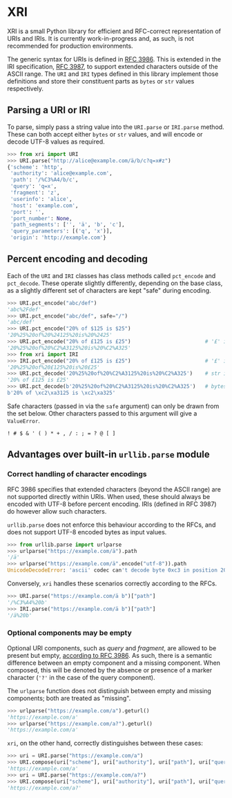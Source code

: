 # XRI

XRI is a small Python library for efficient and RFC-correct representation of URIs and IRIs.
It is currently work-in-progress and, as such, is not recommended for production environments.

The generic syntax for URIs is defined in [RFC 3986](https://datatracker.ietf.org/doc/html/rfc3986/).
This is extended in the IRI specification, [RFC 3987](https://datatracker.ietf.org/doc/html/rfc3987/), to support extended characters outside of the ASCII range. 
The `URI` and `IRI` types defined in this library implement those definitions and store their constituent parts as `bytes` or `str` values respectively.


## Parsing a URI or IRI

To parse, simply pass a string value into the `URI.parse` or `IRI.parse` method.
These can both accept either `bytes` or `str` values, and will encode or decode UTF-8 values as required.

```python
>>> from xri import URI
>>> URI.parse("http://alice@example.com/ä/b/c?q=x#z")
{'scheme': 'http',
 'authority': 'alice@example.com',
 'path': '/%C3%A4/b/c',
 'query': 'q=x',
 'fragment': 'z',
 'userinfo': 'alice',
 'host': 'example.com',
 'port': '',
 'port_number': None,
 'path_segments': ['', 'ä', 'b', 'c'],
 'query_parameters': [('q', 'x')],
 'origin': 'http://example.com'}
```


## Percent encoding and decoding

Each of the `URI` and `IRI` classes has class methods called `pct_encode` and `pct_decode`.
These operate slightly differently, depending on the base class, as a slightly different set of characters are kept "safe" during encoding.

```python
>>> URI.pct_encode("abc/def")
'abc%2Fdef'
>>> URI.pct_encode("abc/def", safe="/")
'abc/def'
>>> URI.pct_encode("20% of $125 is $25")
'20%25%20of%20%24125%20is%20%2425'
>>> URI.pct_encode("20% of £125 is £25")                        # '£' is encoded with UTF-8
'20%25%20of%20%C2%A3125%20is%20%C2%A325'
>>> from xri import IRI
>>> IRI.pct_encode("20% of £125 is £25")                        # '£' is safe within an IRI
'20%25%20of%20£125%20is%20£25'
>>> URI.pct_decode('20%25%20of%20%C2%A3125%20is%20%C2%A325')    # str in, str out (using UTF-8)
'20% of £125 is £25'
>>> URI.pct_decode(b'20%25%20of%20%C2%A3125%20is%20%C2%A325')   # bytes in, bytes out (no UTF-8)
b'20% of \xc2\xa3125 is \xc2\xa325'
```

Safe characters (passed in via the `safe` argument) can only be drawn from the set below.
Other characters passed to this argument will give a `ValueError`.
```
! # $ & ' ( ) * + , / : ; = ? @ [ ]
```


## Advantages over built-in `urllib.parse` module

### Correct handling of character encodings

RFC 3986 specifies that extended characters (beyond the ASCII range) are not supported directly within URIs.
When used, these should always be encoded with UTF-8 before percent encoding.
IRIs (defined in RFC 3987) do however allow such characters. 

`urllib.parse` does not enforce this behaviour according to the RFCs, and does not support UTF-8 encoded bytes as input values.
```python
>>> from urllib.parse import urlparse
>>> urlparse("https://example.com/ä").path
'/ä'
>>> urlparse("https://example.com/ä".encode("utf-8")).path
UnicodeDecodeError: 'ascii' codec can't decode byte 0xc3 in position 20: ordinal not in range(128)
```

Conversely, `xri` handles these scenarios correctly according to the RFCs.
```python
>>> URI.parse("https://example.com/ä b")["path"]
'/%C3%A4%20b'
>>> IRI.parse("https://example.com/ä b")["path"]
'/ä%20b'
```

### Optional components may be empty
Optional URI components, such as _query_ and _fragment_, are allowed to be present but empty, [according to RFC 3986](https://datatracker.ietf.org/doc/html/rfc3986/#section-3.4).
As such, there is a semantic difference between an empty component and a missing component.
When composed, this will be denoted by the absence or presence of a marker character (`'?'` in the case of the query component).

The `urlparse` function does not distinguish between empty and missing components;
both are treated as "missing".
```python
>>> urlparse("https://example.com/a").geturl()
'https://example.com/a'
>>> urlparse("https://example.com/a?").geturl()
'https://example.com/a'
```

`xri`, on the other hand, correctly distinguishes between these cases:
```python
>>> uri = URI.parse("https://example.com/a")
>>> URI.compose(uri["scheme"], uri["authority"], uri["path"], uri["query"], uri["fragment"])
'https://example.com/a'
>>> uri = URI.parse("https://example.com/a?")
>>> URI.compose(uri["scheme"], uri["authority"], uri["path"], uri["query"], uri["fragment"])
'https://example.com/a?'
```
